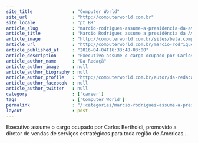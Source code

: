 ```yaml
---
site_title               : "Computer World"
site_url                 : "http://computerworld.com.br"
site_locale              : "pt_BR"
article_slug             : "marcio-rodrigues-assume-a-presidencia-da-avaya-brasil"
article_title            : "Marcio Rodrigues assume a presidência da Avaya Brasil"
article_image            : "http://computerworld.com.br/sites/beta.computerworld.com.br/files/news_articles/marcio_rodrigues_avaya.jpg"
article_url              : "http://computerworld.com.br/marcio-rodrigues-assume-presidencia-da-avaya-brasil"
article_published_at     : "2016-04-04T16:33:48-03:00"
article_description      : "Executivo assume o cargo ocupado por Carlos Bertholdi, promovido a diretor de vendas de serviços estratégicos para toda região de Americas..."
article_author_name      : "Da Redaçã"
article_author_image     : null
article_author_biography : null
article_author_profile   : "http://computerworld.com.br/autor/da-redacao"
article_author_facebook  : null
article_author_twitter   : null
category                 : ['career']
tags                     : ['Computer World']
permalink                : "/:categories/marcio-rodrigues-assume-a-presidencia-da-avaya-brasil/"
layout                   : post
---
```


Executivo assume o cargo ocupado por Carlos Bertholdi, promovido a diretor de vendas de serviços estratégicos para toda região de Americas...
